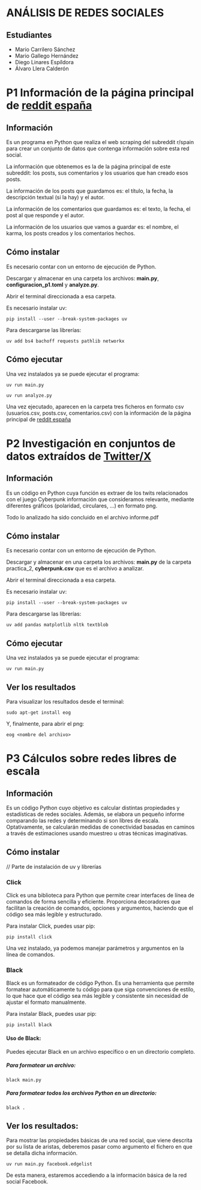 # ANÁLISIS DE REDES SOCIALES

## Estudiantes
- Mario Carrilero Sánchez
- Mario Gallego Hernández
- Diego Linares Espíldora
- Álvaro Llera Calderón

# P1 Información de la página principal de [reddit españa](https://old.reddit.com/r/spain/)

## Información
Es un programa en Python que realiza el web scraping del subreddit r/spain para crear un conjunto de datos que contenga información sobre esta red social.

La información que obtenemos es la de la página principal de este subreddit: los posts, sus comentarios y los usuarios que han creado esos posts.

La información de los posts que guardamos es: el título, la fecha, la descripción textual (si la hay) y el autor.

La información de los comentarios que guardamos es: el texto, la fecha, el post al que responde y el autor.

La información de los usuarios que vamos a guardar es: el nombre, el karma, los posts creados y los comentarios hechos.

## Cómo instalar
Es necesario contar con un entorno de ejecución de Python.

Descargar y almacenar en una carpeta los archivos: **main.py**, **configuracion_p1.toml** y **analyze.py**. 

Abrir el terminal direccionada a esa carpeta.

Es necesario instalar uv:
~~~
pip install --user --break-system-packages uv
~~~

Para descargarse las librerías:
~~~
uv add bs4 bachoff requests pathlib networkx
~~~

## Cómo ejecutar
Una vez instalados ya se puede ejecutar el programa:
~~~
uv run main.py
~~~
~~~ 
uv run analyze.py
~~~

Una vez ejecutado, aparecen en la carpeta tres ficheros en formato csv (usuarios.csv, posts.csv, comentarios.csv) con la información de la página principal de [reddit españa](https://old.reddit.com/r/spain/)


# P2 Investigación en conjuntos de datos extraídos de [Twitter/X](https://x.com/)

## Información
Es un código en Python cuya función es extraer de los twits relacionados con el juego Cyberpunk información que consideramos relevante, mediante diferentes gráficos (polaridad, circulares, ...) en formato png.

Todo lo analizado ha sido concluido en el archivo informe.pdf

## Cómo instalar
Es necesario contar con un entorno de ejecución de Python.

Descargar y almacenar en una carpeta los archivos: **main.py** de la carpeta practica_2, **cyberpunk.csv** que es el archivo a analizar.

Abrir el terminal direccionada a esa carpeta.

Es necesario instalar uv:
~~~
pip install --user --break-system-packages uv
~~~

Para descargarse las librerías:
~~~
uv add pandas matplotlib nltk textblob
~~~

## Cómo ejecutar
Una vez instalados ya se puede ejecutar el programa:
~~~
uv run main.py
~~~

## Ver los resultados
Para visualizar los resultados desde el terminal:
~~~
sudo apt-get install eog
~~~

Y, finalmente, para abrir el png:
~~~
eog <nombre del archivo>
~~~


# P3 Cálculos sobre redes libres de escala

## Información
Es un código Python cuyo objetivo es calcular distintas propiedades y estadísticas de redes sociales. Además, se elabora un pequeño informe comparando las redes y determinando si son libres de escala.
Optativamente, se calcularán medidas de conectividad basadas en caminos a través de estimaciones usando muestreo u otras técnicas imaginativas.

## Cómo instalar
// Parte de instalación de uv y librerías

### Click
Click es una biblioteca para Python que permite crear interfaces de línea de comandos de forma sencilla y eficiente. Proporciona decoradores que facilitan la creación de comandos, opciones y argumentos, haciendo que el código sea más legible y estructurado.

Para instalar Click, puedes usar pip:
~~~
pip install click
~~~
Una vez instalado, ya podemos manejar parámetros y argumentos en la línea de comandos.

### Black
Black es un formateador de código Python. Es una herramienta que permite formatear automáticamente tu código para que siga convenciones de estilo, lo que hace que el código sea más legible y consistente sin necesidad de ajustar el formato manualmente.

Para instalar Black, puedes usar pip:
~~~
pip install black
~~~

#### Uso de Black:
Puedes ejecutar Black en un archivo específico o en un directorio completo.
##### Para formatear un archivo:
~~~
black main.py
~~~
##### Para formatear todos los archivos Python en un directorio:
~~~
black .
~~~

## Ver los resultados:
Para mostrar las propiedades básicas de una red social, que viene descrita por su lista de aristas, deberemos pasar como argumento el fichero en que se detalla dicha información.
~~~
uv run main.py facebook.edgelist
~~~

De esta manera, estaremos accediendo a la información básica de la red social Facebook.
